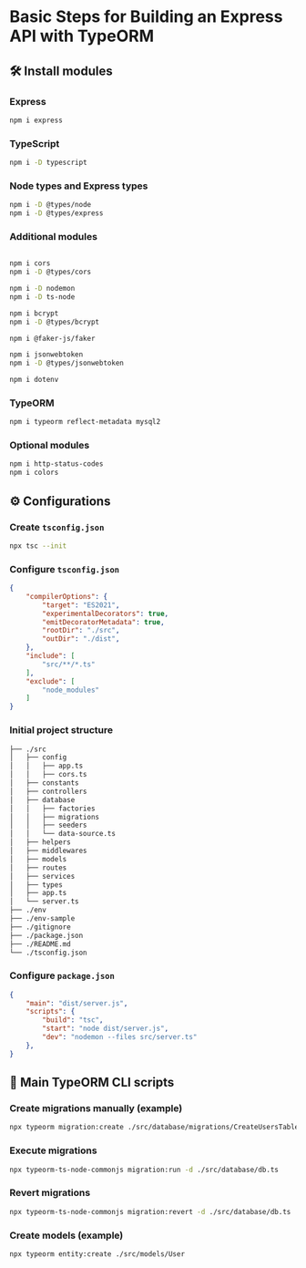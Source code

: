 # Basic Steps for Building an Express API with TypeORM

## 🛠️ Install modules

### Express
```sh
npm i express
```

### TypeScript
```sh
npm i -D typescript
```

### Node types and Express types
```sh
npm i -D @types/node
npm i -D @types/express
```

### Additional modules
```sh

npm i cors
npm i -D @types/cors

npm i -D nodemon
npm i -D ts-node

npm i bcrypt
npm i -D @types/bcrypt

npm i @faker-js/faker

npm i jsonwebtoken
npm i -D @types/jsonwebtoken

npm i dotenv
```

### TypeORM
```sh
npm i typeorm reflect-metadata mysql2
```

### Optional modules
```sh
npm i http-status-codes
npm i colors
```


## ⚙️ Configurations

### Create `tsconfig.json`
```sh
npx tsc --init
```

### Configure `tsconfig.json`
```json
{
    "compilerOptions": {
        "target": "ES2021",
        "experimentalDecorators": true, 
        "emitDecoratorMetadata": true,
        "rootDir": "./src",
        "outDir": "./dist",
    },
    "include": [
        "src/**/*.ts"
    ],
    "exclude": [
        "node_modules"
    ]
}
```

### Initial project structure
```sh
├── ./src
│   ├── config
│   │   ├── app.ts
│   │   ├── cors.ts
│   ├── constants
│   ├── controllers
│   ├── database
│   │   ├── factories
│   │   ├── migrations
│   │   ├── seeders
│   │   └── data-source.ts
│   ├── helpers
│   ├── middlewares
│   ├── models
│   ├── routes
│   ├── services
│   ├── types
│   ├── app.ts
│   └── server.ts
├── ./env
├── ./env-sample
├── ./gitignore
├── ./package.json
├── ./README.md
└── ./tsconfig.json
```

### Configure `package.json`
```json
{
    "main": "dist/server.js",
    "scripts": {
        "build": "tsc",
        "start": "node dist/server.js",
        "dev": "nodemon --files src/server.ts"
    },
}
```

## 📜 Main TypeORM CLI scripts

### Create migrations manually (example)
```sh
npx typeorm migration:create ./src/database/migrations/CreateUsersTable
```

### Execute migrations
```sh
npx typeorm-ts-node-commonjs migration:run -d ./src/database/db.ts 
```

### Revert migrations
```sh
npx typeorm-ts-node-commonjs migration:revert -d ./src/database/db.ts 
```

### Create models (example)
```sh
npx typeorm entity:create ./src/models/User
```



